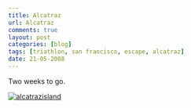 ```yaml
---
title: Alcatraz
url: Alcatraz
comments: true
layout: post
categories: [blog]
tags: [triathlon, san francisco, escape, alcatraz]
date: 21-05-2008
---
```

<p class="intro">Two weeks to go.</p>
<a title="alcatrazisland by paulmmay, on Flickr" href="http://www.flickr.com/photos/paulmmay/2511127104/" ><img src="http://farm3.static.flickr.com/2370/2511127104_23835ba382.jpg" alt="alcatrazisland" class="flickr" /></a>
